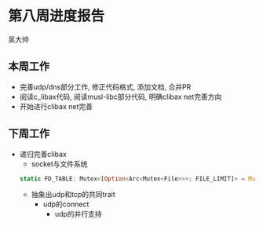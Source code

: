 # 第八周进度报告

吴大帅

## 本周工作
- 完善udp/dns部分工作, 修正代码格式, 添加文档, 合并PR
- 阅读c_libax代码, 阅读musl-libc部分代码, 明确clibax net完善方向
- 开始进行clibax net完善

## 下周工作
- 递归完善clibax
    - socket与文件系统
    ```rust
    static FD_TABLE: Mutex<[Option<Arc<Mutex<File>>>; FILE_LIMIT]> = Mutex::new([FD_NONE; FILE_LIMIT]);
    ```
    - 抽象出udp和tcp的共同trait
        - udp的connect
            - udp的并行支持


